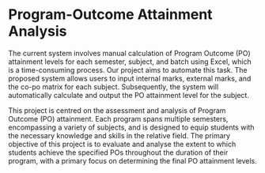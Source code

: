 # Program-Outcome Attainment Analysis

The current system involves manual calculation of Program Outcome (PO) attainment levels for each semester, subject, and batch using Excel, which is a time-consuming process. Our project aims to automate this task. The proposed system allows users to input internal marks, external marks, and the co-po matrix for each subject. Subsequently, the system will automatically calculate and output the PO attainment level for the subject.
                   
This project is centred on the assessment and analysis of Program Outcome (PO) attainment. Each program spans multiple semesters, encompassing a variety of subjects, and is designed to equip students with the necessary knowledge and skills in the relative field. The primary objective of this project is to evaluate and analyse the extent to which  students achieve the specified POs throughout the duration of their program, with a primary focus on determining the final PO attainment levels.

